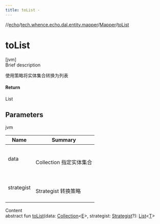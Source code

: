 ```yaml
---
title: toList -
---
```

//[echo](../../index.md)/[tech.whence.echo.dal.entity.mapper](../index.md)/[Mapper](index.md)/[toList](to-list.md)



# toList  
[jvm]  
Brief description  


使用策略将实体集合转换为列表



#### Return  


List<T>



## Parameters  
  
jvm  
  
|  Name|  Summary| 
|---|---|
| data| <br><br>Collection<E> 指定实体集合<br><br>
| strategist| <br><br>Strategist 转换策略<br><br>
  
  
Content  
abstract fun [toList](to-list.md)(data: [Collection](https://kotlinlang.org/api/latest/jvm/stdlib/kotlin.collections/-collection/index.html)<[E](index.md)>, strategist: [Strategist](../../tech.whence.echo.strategy/-strategist/index.md)?): [List](https://kotlinlang.org/api/latest/jvm/stdlib/kotlin.collections/-list/index.html)<[T](index.md)>  



